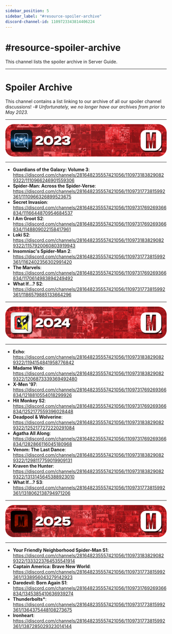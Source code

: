 ```yaml
---
sidebar_position: 5
sidebar_label: "#resource-spoiler-archive"
discord-channel-id: 1109723343814406224
---
```


# #resource-spoiler-archive

This channel lists the spoiler archive in Server Guide.

---

# Spoiler Archive

This channel contains a list linking to our archive of all our spoiler channel discussions!
-# _Unfortunately, we no longer have our archives from prior to May 2023._

---

![2023 Banner](../../../static/img/discord-pages/2023.png)

---

- **Guardians of the Galaxy: Volume 3**: https://discord.com/channels/281648235557421056/1109731838290829322/1110966246901559306
- **Spider-Man: Across the Spider-Verse**: https://discord.com/channels/281648235557421056/1109731773815992361/1110966326899523675
- **Secret Invasion**: https://discord.com/channels/281648235557421056/1109731769269366834/1116644870954684537
- **I Am Groot S2**: https://discord.com/channels/281648235557421056/1109731769269366834/1148809022158417961
- **Loki S2**: https://discord.com/channels/281648235557421056/1109731838290829322/1157920060803919943
- **Insomniac's Spider-Man 2**: https://discord.com/channels/281648235557421056/1109731773815992361/1162402356302991420
- **The Marvels**: https://discord.com/channels/281648235557421056/1109731769269366834/1170614983894249492
- **What If...? S2**: https://discord.com/channels/281648235557421056/1109731773815992361/1186579885133664296

---

![2024 Banner](../../../static/img/discord-pages/2024.png)

---

- **Echo**: https://discord.com/channels/281648235557421056/1109731838290829322/1194154841958776842
- **Madame Web**: https://discord.com/channels/281648235557421056/1109731838290829322/1206873339369492480
- **X-Men '97**: https://discord.com/channels/281648235557421056/1109731769269366834/1218810554018299926
- **Hit Monkey S2**: https://discord.com/channels/281648235557421056/1109731769269366834/1252177559396028448
- **Deadpool & Wolverine**: https://discord.com/channels/281648235557421056/1109731838290829322/1252177272220291084
- **Agatha All Along**: https://discord.com/channels/281648235557421056/1109731769269366834/1282866116045180968
- **Venom: The Last Dance**: https://discord.com/channels/281648235557421056/1109731838290829322/1298117759019909131
- **Kraven the Hunter**: https://discord.com/channels/281648235557421056/1109731838290829322/1313145645388923010
- **What If...? S3**: https://discord.com/channels/281648235557421056/1109731773815992361/1318062138794971206

---

![2025 Banner](../../../static/img/discord-pages/2025.png)

---

- **Your Friendly Neighborhood Spider-Man S1**: https://discord.com/channels/281648235557421056/1109731838290829322/1333223764535541914
- **Captain America: Brave New World**: https://discord.com/channels/281648235557421056/1109731773815992361/1338956043279142923
- **Daredevil: Born Again S1**: https://discord.com/channels/281648235557421056/1109731769269366834/1345385410636939274
- **Thunderbolts\***: https://discord.com/channels/281648235557421056/1109731773815992361/1364375448108273675
- **Ironheart**: https://discord.com/channels/281648235557421056/1109731773815992361/1387285029323014144
